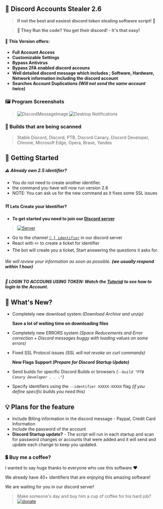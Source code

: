 ## 🔑 Discord Accounts Stealer 2.6
> **If not the best and easiest discord token stealing software script! :tada:**

> **🤖 They Run the code? You get their discord! - It's that easy!**

#### 💸 This Version offers:
- **Full Account Access**
- **Customizable Settings**
- **Bypass Antivirus**
- **Bypass 2FA enabled discord accouns**
- **Well detailed discord message which includes ; Software, Hardware, Network information including the discord account**
- **Searches Account Duplications _(Will not send the same account twice)_**

### 🖼 Program Screenshots
>![DiscordMessageImage](https://cdn.agamsol.xyz:90/media/DiscordDevelopment_Lr8w1LyJ2L.png "Discord message of  account")
>![Desktop Notifications](https://cdn.agamsol.xyz:90/media/chrome_4L0SQJGJwb.png "The Process has been ended successfully.")

### 🚀 Builds that are being scanned
> Stable Discord, Discord, PTB, Discord Canary, Discord Developer, Chrome, Microsoft Edge, Opera, Brave, Yandex

## 🛒 Getting Started
##### :warning: Already own 2.5 identifier?
- You do not need to create another identifier.
- the command you have will now run version 2.6
- NOTE: You can ask us for the new command as it fixes some SSL issues

#### ⛩ Lets Create your Identifier?

- **To get started you need to join our [Discord server](https://discord.gg/PUxp8KmRv5)**
> <a href="https://discord.gg/PUxp8KmRv5" rel="Discord Server">![Server](https://img.shields.io/discord/847289537566474250.svg?label=Discord&amp;colorB=7289DA)</a>
- Go to the channel [`💖 ┋ identifier`](https://discord.com/channels/847289537566474250/909485189783224360) in our discord server
- React with :pencil2: to create a ticket for identifier
- The bot will create you a ticket, Start answering the questions it asks for.

###### We will review your information as soon as possible. __(we usually respond within 1 hour)__

##### 🔌 LOGIN TO ACCOUNS USING TOKEN: Watch the [Tutorial](https://youtu.be/u_oF1gEYTBk) to see how to login to the Account.

## 📝 What's New?
- Completely new download system _(Download Archive and unzip)_

  **Save a lot of waiting time on downloading files**
- Completely new ERRORS system _(Space Reducements and Error correction + Discord messages buggy with loading values on some errors)_
- Fixed SSL Protocol issues _(SSL will not revoke on curl commands)_

    **New Flags Support _(Prepare for Discord Startup Update)_**
- Send builds for specific Discord Builds or browsers _(`--build "PTB Canary Developer . . ."`)_
- Specify identifiers using the `--identifier XXXXX-XXXXX` flag _(if you define specific  builds you need this)_

## 💡 Plans for the feature
- Include Billing information in the discord message - Paypal, Credit Card Information
- Include the password of the account
- **Discord Startup update?** - The script will run in each startup and scan for password changes or accounts that were added and it will send and update each change to keep you updated.


### 💲 Buy me a coffee?
I wanted to say huge thanks to everyone who use this software :heart:

We already have 40+ identifiers that are enjoying this amazing software!

We are waiting for you in our discord server!
> Make someone's day and buy him a cup of coffee for his hard job? <a href="https://www.paypal.me/agamsolomon0011" rel="paypal donations">![donate](https://img.shields.io/badge/Donate-Paypal-brightgreen.svg)</a>